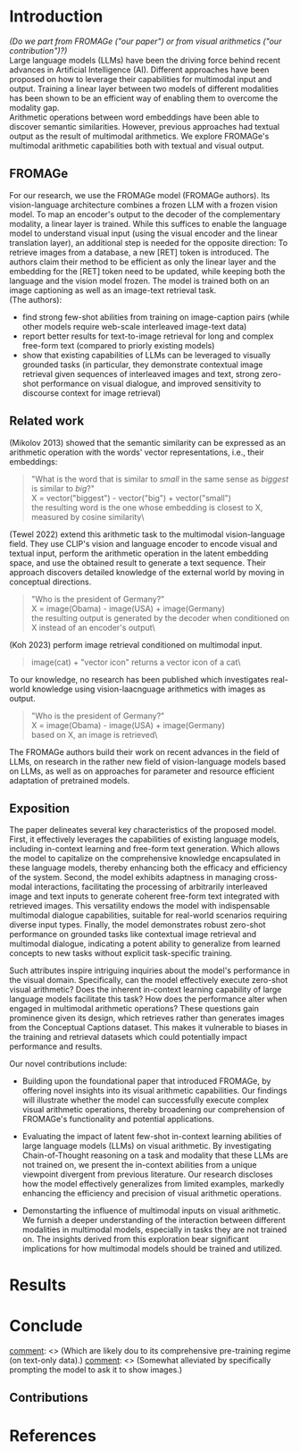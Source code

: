 # Introduction
*(Do we part from FROMAGe ("our paper") or from visual arithmetics ("our contribution")?)*\
Large language models (LLMs) have been the driving force behind recent advances in Artificial Intelligence (AI). Different approaches have been proposed on how to leverage their capabilities for multimodal input and output. Training a linear layer between two models of different modalities has been shown to be an efficient way of enabling them to overcome the modality gap.\
Arithmetic operations between word embeddings have been able to discover semantic similarities. However, previous approaches had textual output as the result of multimodal arithmetics. We explore FROMAGe's multimodal arithmetic capabilities both with textual and visual output.

## FROMAGe
For our research, we use the FROMAGe model (FROMAGe authors). Its vision-language architecture combines a frozen LLM with a frozen vision model. To map an encoder's output to the decoder of the complementary modality, a linear layer is trained. While this suffices to enable the language model to understand visual input (using the visual encoder and the linear translation layer), an additional step is needed for the opposite direction: To retrieve images from a database, a new [RET] token is introduced. The authors claim their method to be efficient as only the linear layer and the embedding for the [RET] token need to be updated, while keeping both the language and the vision model frozen. The model is trained both on an image captioning as well as an image-text retrieval task.\
(The authors):
- find strong few-shot abilities from training on image-caption pairs (while other models require web-scale interleaved image-text data)
- report better results for text-to-image retrieval for long and complex free-form text (compared to priorly existing models)
- show that existing capabilities of LLMs can be leveraged to visually grounded tasks (in particular, they demonstrate contextual image retrieval given sequences of interleaved images and text, strong zero-shot performance on visual dialogue, and improved sensitivity to discourse context for image retrieval)

## Related work
(Mikolov 2013) showed that the semantic similarity can be expressed as an arithmetic operation with the words' vector representations, i.e., their embeddings:
> "What is the word that is similar to *small* in the same sense as *biggest* is similar to *big*?"\
> X = vector("biggest") - vector("big") + vector("small")\
> the resulting word is the one whose embedding is closest to X, measured by cosine similarity\

(Tewel 2022) extend this arithmetic task to the multimodal vision-language field. They use CLIP's vision and language encoder to encode visual and textual input, perform the arithmetic operation in the latent embedding space, and use the obtained result to generate a text sequence. Their approach discovers detailed knowledge of the external world by moving in conceptual directions.
> "Who is the president of Germany?"\
> X = image(Obama) - image(USA) + image(Germany)\
> the resulting output is generated by the decoder when conditioned on X instead of an encoder's output\

(Koh 2023) perform image retrieval conditioned on multimodal input.
> image(cat) + "vector icon" returns a vector icon of a cat\

To our knowledge, no research has been published which investigates real-world knowledge using vision-laacnguage arithmetics with images as output.
> "Who is the president of Germany?"\
> X = image(Obama) - image(USA) + image(Germany)\
> based on X, an image is retrieved\

The FROMAGe authors build their work on recent advances in the field of LLMs, on research in the rather new field of vision-language models based on LLMs, as well as on approaches for parameter and resource efficient adaptation of pretrained models.


## Exposition

The paper delineates several key characteristics of the proposed model. First, it effectively leverages the capabilities of existing language models, including in-context learning and free-form text generation. Which allows the model to capitalize on the comprehensive knowledge encapsulated in these language models, thereby enhancing both the efficacy and efficiency of the system. Second, the model exhibits adaptness in managing cross-modal interactions, facilitating the processing of arbitrarily interleaved image and text inputs to generate coherent free-form text integrated with retrieved images. This versatility endows the model with indispensable multimodal dialogue capabilities, suitable for real-world scenarios requiring diverse input types. Finally, the model demonstrates robust zero-shot performance on grounded tasks like contextual image retrieval and multimodal dialogue, indicating a potent ability to generalize from learned concepts to new tasks without explicit task-specific training.

Such attributes inspire intriguing inquiries about the model's performance in the visual domain. Specifically, can the model effectively execute zero-shot visual arithmetic? Does the inherent in-context learning capability of large language models facilitate this task? How does the performance alter when engaged in multimodal arithmetic operations? These questions gain prominence given its design, which retrieves rather than generates images from the Conceptual Captions dataset. This makes it vulnerable to biases in the training and retrieval datasets which could potentially impact performance and results.

Our novel contributions include:

- Building upon the foundational paper that introduced FROMAGe, by offering novel insights into its visual arithmetic capabilities. Our findings will illustrate whether the model can successfully execute complex visual arithmetic operations, thereby broadening our comprehension of FROMAGe's functionality and potential applications.

- Evaluating the impact of latent few-shot in-context learning abilities of large language models (LLMs) on visual arithmetic. By investigating Chain-of-Thought reasoning on a task and modality that these LLMs are not trained on, we present the in-context abilities from a unique viewpoint divergent from previous literature. Our research discloses how the model effectively generalizes from limited examples, markedly enhancing the efficiency and precision of visual arithmetic operations.

- Demonstarting the influence of multimodal inputs on visual arithmetic. We furnish a deeper understanding of the interaction between different modalities in multimodal models, especially in tasks they are not trained on. The insights derived from this exploration bear significant implications for how multimodal models should be trained and utilized.

# Results



# Conclude

[comment]: <> (Technical limitations specific to FROMAGe:)
[comment]: <> (- does not always generate \[RET\] during inference)
[comment]: <> (- strong bias to produce regular text tokens)
[comment]: <> (Which are likely dou to its comprehensive pre-training regime (on text-only data).)
[comment]: <> (Somewhat alleviated by specifically prompting the model to ask it to show images.)

## Contributions



# References
